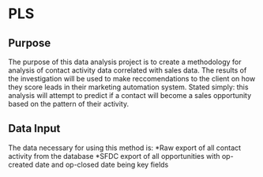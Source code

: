 # PLS

## Purpose

The purpose of this data analysis project is to create a methodology for analysis of contact activity data correlated with sales data. The results of the investigation will be used to make reccomendations to the client on how they score leads in their marketing automation system. Stated simply: this analysis will attempt to predict if a contact will become a sales opportunity based on the pattern of their activity.  

## Data Input

The data necessary for using this method is:
*Raw export of all contact activity from the database
*SFDC export of all opportunities with op-created date and op-closed date being key fields

